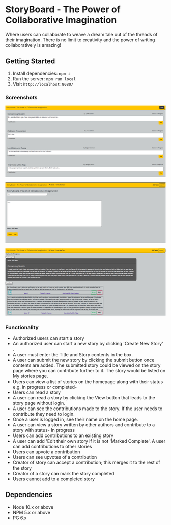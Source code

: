 StoryBoard - The Power of Collaborative Imagination
=========
Where users can collaborate to weave a dream tale out of the threads of their imagination. There is no limit to creativity and the power of writing collaboratively is amazing!

## Getting Started

1. Install dependencies: `npm i`
2. Run the server: `npm run local`
3. Visit `http://localhost:8080/`

### Screenshots

!["Screenshot of Homepage"](https://github.com/vickyruud/StoryBoard/blob/master/images/homepage.png)

!["Screenshot of New Story page"](https://github.com/vickyruud/StoryBoard/blob/master/images/newstory.png)

!["Screenshot of View Story page"](https://github.com/vickyruud/StoryBoard/blob/master/images/viewstory.png)

### Functionality


- Authorized users can start a story
- An authorized user can start a new story by clicking 'Create New Story' . 
- A user must enter the Title and Story contents in the box.
- A user can submit the new story by clicking the submit button once contents are added. The submitted story could be viewed on the story page where you can contribute further to it. The story would be listed on My stories page.
- Users can view a list of stories on the homepage along with their status e.g. in progress or completed-
- Users can read a story
- A user can read a story by clicking the View button that leads to the story page without login.
- A user can see the contributions made to the story. If the user needs to contribute they need to login.
- Once a user is logged in, see their name on the home page.
- A user can view a story written by other authors and contribute to a story with status- In progress
- Users can add contributions to an existing story
- A user can add 'Edit their own story if it is not 'Marked Complete'. A user can add contributions to other stories
- Users can upvote a contribution
- Users can see upvotes of a contribution
- Creator of story can accept a contribution; this merges it to the rest of the story
- Creator of a story can mark the story completed
- Users cannot add to a completed story



## Dependencies

- Node 10.x or above
- NPM 5.x or above
- PG 6.x
